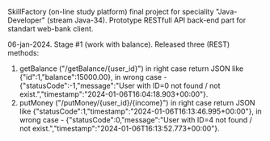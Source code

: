 SkillFactory (on-line study platform) final project for speciality "Java-Developer" (stream Java-34).
Prototype RESTfull API back-end part for standart web-bank client.

06-jan-2024.
Stage #1 (work with balance).
Released three (REST) methods:
1. getBalance ("/getBalance/{user_id}")
   in right case return JSON like {"id":1,"balance":15000.00},
   in wrong case - {"statusCode":-1,"message":"User with ID=0 not found / not exist.","timestamp":"2024-01-06T16:04:18.903+00:00"}.
2. putMoney ("/putMoney/{user_id}/{income}")
   in right case return JSON like {"statusCode":1,"timestamp":"2024-01-06T16:13:46.995+00:00"},
   in wrong case - {"statusCode":0,"message":"User with ID=4 not found / not exist.","timestamp":"2024-01-06T16:13:52.773+00:00"}.
